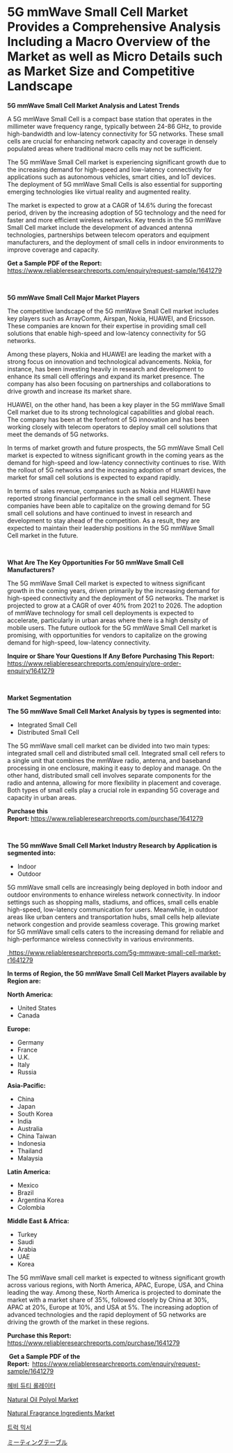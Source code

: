 <p><h1>5G mmWave Small Cell Market Provides a Comprehensive Analysis Including a Macro Overview of the Market as well as Micro Details such as Market Size and Competitive Landscape</h1></p><p><strong>5G mmWave Small Cell Market Analysis and Latest Trends</strong></p>
<p><p>A 5G mmWave Small Cell is a compact base station that operates in the millimeter wave frequency range, typically between 24-86 GHz, to provide high-bandwidth and low-latency connectivity for 5G networks. These small cells are crucial for enhancing network capacity and coverage in densely populated areas where traditional macro cells may not be sufficient.</p><p>The 5G mmWave Small Cell market is experiencing significant growth due to the increasing demand for high-speed and low-latency connectivity for applications such as autonomous vehicles, smart cities, and IoT devices. The deployment of 5G mmWave Small Cells is also essential for supporting emerging technologies like virtual reality and augmented reality.</p><p>The market is expected to grow at a CAGR of 14.6% during the forecast period, driven by the increasing adoption of 5G technology and the need for faster and more efficient wireless networks. Key trends in the 5G mmWave Small Cell market include the development of advanced antenna technologies, partnerships between telecom operators and equipment manufacturers, and the deployment of small cells in indoor environments to improve coverage and capacity.</p></p>
<p><strong>Get a Sample PDF of the Report:&nbsp;</strong> <a href="https://www.reliableresearchreports.com/enquiry/request-sample/1641279">https://www.reliableresearchreports.com/enquiry/request-sample/1641279</a></p>
<p>&nbsp;</p>
<p><strong>5G mmWave Small Cell Major Market Players</strong></p>
<p><p>The competitive landscape of the 5G mmWave Small Cell market includes key players such as ArrayComm, Airspan, Nokia, HUAWEI, and Ericsson. These companies are known for their expertise in providing small cell solutions that enable high-speed and low-latency connectivity for 5G networks.</p><p>Among these players, Nokia and HUAWEI are leading the market with a strong focus on innovation and technological advancements. Nokia, for instance, has been investing heavily in research and development to enhance its small cell offerings and expand its market presence. The company has also been focusing on partnerships and collaborations to drive growth and increase its market share.</p><p>HUAWEI, on the other hand, has been a key player in the 5G mmWave Small Cell market due to its strong technological capabilities and global reach. The company has been at the forefront of 5G innovation and has been working closely with telecom operators to deploy small cell solutions that meet the demands of 5G networks.</p><p>In terms of market growth and future prospects, the 5G mmWave Small Cell market is expected to witness significant growth in the coming years as the demand for high-speed and low-latency connectivity continues to rise. With the rollout of 5G networks and the increasing adoption of smart devices, the market for small cell solutions is expected to expand rapidly.</p><p>In terms of sales revenue, companies such as Nokia and HUAWEI have reported strong financial performance in the small cell segment. These companies have been able to capitalize on the growing demand for 5G small cell solutions and have continued to invest in research and development to stay ahead of the competition. As a result, they are expected to maintain their leadership positions in the 5G mmWave Small Cell market in the future.</p></p>
<p>&nbsp;</p>
<p><strong>What Are The Key Opportunities For 5G mmWave Small Cell Manufacturers?</strong></p>
<p><p>The 5G mmWave Small Cell market is expected to witness significant growth in the coming years, driven primarily by the increasing demand for high-speed connectivity and the deployment of 5G networks. The market is projected to grow at a CAGR of over 40% from 2021 to 2026. The adoption of mmWave technology for small cell deployments is expected to accelerate, particularly in urban areas where there is a high density of mobile users. The future outlook for the 5G mmWave Small Cell market is promising, with opportunities for vendors to capitalize on the growing demand for high-speed, low-latency connectivity.</p></p>
<p><strong>Inquire or Share Your Questions If Any Before Purchasing This Report:</strong> <a href="https://www.reliableresearchreports.com/enquiry/pre-order-enquiry/1641279">https://www.reliableresearchreports.com/enquiry/pre-order-enquiry/1641279</a></p>
<p>&nbsp;</p>
<p><strong>Market Segmentation</strong></p>
<p><strong>The 5G mmWave Small Cell Market Analysis by types is segmented into:</strong></p>
<p><ul><li>Integrated Small Cell</li><li>Distributed Small Cell</li></ul></p>
<p><p>The 5G mmWave small cell market can be divided into two main types: integrated small cell and distributed small cell. Integrated small cell refers to a single unit that combines the mmWave radio, antenna, and baseband processing in one enclosure, making it easy to deploy and manage. On the other hand, distributed small cell involves separate components for the radio and antenna, allowing for more flexibility in placement and coverage. Both types of small cells play a crucial role in expanding 5G coverage and capacity in urban areas.</p></p>
<p><strong>Purchase this Report:&nbsp;</strong><a href="https://www.reliableresearchreports.com/purchase/1641279">https://www.reliableresearchreports.com/purchase/1641279</a></p>
<p>&nbsp;</p>
<p><strong>The 5G mmWave Small Cell Market Industry Research by Application is segmented into:</strong></p>
<p><ul><li>Indoor</li><li>Outdoor</li></ul></p>
<p><p>5G mmWave small cells are increasingly being deployed in both indoor and outdoor environments to enhance wireless network connectivity. In indoor settings such as shopping malls, stadiums, and offices, small cells enable high-speed, low-latency communication for users. Meanwhile, in outdoor areas like urban centers and transportation hubs, small cells help alleviate network congestion and provide seamless coverage. This growing market for 5G mmWave small cells caters to the increasing demand for reliable and high-performance wireless connectivity in various environments.</p></p>
<p><a href="https://www.reliableresearchreports.com/5g-mmwave-small-cell-market-r1641279">&nbsp;https://www.reliableresearchreports.com/5g-mmwave-small-cell-market-r1641279</a></p>
<p><strong>In terms of Region, the 5G mmWave Small Cell Market Players available by Region are:</strong></p>
<p>
    <p> <strong> North America: </strong>
        <ul>
            <li>United States</li>
            <li>Canada</li>
        </ul>
        </p> 
    <p> <strong> Europe: </strong>
        <ul>
            <li>Germany</li>
            <li>France</li>
            <li>U.K.</li>
            <li>Italy</li>
            <li>Russia</li>
        </ul>
        </p> 
    <p> <strong> Asia-Pacific: </strong>
        <ul>
            <li>China</li>
            <li>Japan</li>
            <li>South Korea</li>
            <li>India</li>
            <li>Australia</li>
            <li>China Taiwan</li>
            <li>Indonesia</li>
            <li>Thailand</li>
            <li>Malaysia</li>
        </ul>
        </p> 
    <p> <strong> Latin America: </strong>
        <ul>
            <li>Mexico</li>
            <li>Brazil</li>
            <li>Argentina Korea</li>
            <li>Colombia</li>
        </ul>
        </p> 
    <p> <strong> Middle East & Africa: </strong>
        <ul>
            <li>Turkey</li>
            <li>Saudi</li>
            <li>Arabia</li>
            <li>UAE</li>
            <li>Korea</li>
        </ul>
    </p>
    </p>
<p><p>The 5G mmWave small cell market is expected to witness significant growth across various regions, with North America, APAC, Europe, USA, and China leading the way. Among these, North America is projected to dominate the market with a market share of 35%, followed closely by China at 30%, APAC at 20%, Europe at 10%, and USA at 5%. The increasing adoption of advanced technologies and the rapid deployment of 5G networks are driving the growth of the market in these regions.</p></p>
<p><strong>Purchase this Report: </strong><a href="https://www.reliableresearchreports.com/purchase/1641279">https://www.reliableresearchreports.com/purchase/1641279</a></p>
<p>&nbsp;<strong>Get a Sample PDF of the Report:&nbsp;&nbsp;</strong><a href="https://www.reliableresearchreports.com/enquiry/request-sample/1641279">https://www.reliableresearchreports.com/enquiry/request-sample/1641279</a></p>
<p><strong></strong></p>
<p><p><a href="https://medium.com/@allanchulist567567jdf/%ED%97%A4%EB%B9%84-%EB%93%80%ED%8B%B0-%EB%A1%A4%EB%A0%88%EC%9D%B4%ED%84%B0-%EC%8B%9C%EC%9E%A5-%EC%8B%9C%EC%9E%A5-cagr-%EC%8B%9C%EC%9E%A5-%ED%8A%B8%EB%A0%8C%EB%93%9C-%EB%B0%8F-%EC%84%B1%EC%9E%A5-%EC%A0%84%EB%9E%B5%EC%97%90-%EB%8C%80%ED%95%9C-%ED%86%B5%EC%B0%B0%EB%A0%A5-c25bc6d9e636">헤비 듀티 롤레이터</a></p><p><a href="https://issuu.com/reportprime-2/docs/natural-oil-polyol-market-size-2030.pptx">Natural Oil Polyol Market</a></p><p><a href="https://issuu.com/reportprime-2/docs/natural-fragrance-ingredients-market-size-2030.ppt">Natural Fragrance Ingredients Market</a></p><p><a href="https://medium.com/@tammyholmes1955/%ED%8A%B8%EB%9F%AD-%EB%AF%B9%EC%84%9C-%EC%8B%9C%EC%9E%A5-%EC%9C%A0%ED%98%95-%EC%9D%91%EC%9A%A9-%EB%B0%8F-%EC%A7%80%EB%A6%AC%EB%B3%84-%EC%A2%85%ED%95%A9-%ED%8F%89%EA%B0%80-718f72a6d090">트럭 믹서</a></p><p><a href="https://medium.com/@juliafadel1922/%E4%BC%9A%E8%AD%B0%E3%83%86%E3%83%BC%E3%83%96%E3%83%AB%E5%B8%82%E5%A0%B4-%E3%82%BF%E3%82%A4%E3%83%97-%E3%82%A2%E3%83%97%E3%83%AA%E3%82%B1%E3%83%BC%E3%82%B7%E3%83%A7%E3%83%B3-%E5%9C%B0%E7%90%86%E3%81%AB%E3%82%88%E3%82%8B%E5%8C%85%E6%8B%AC%E7%9A%84%E8%A9%95%E4%BE%A1-499bb2b1567a">ミーティングテーブル</a></p></p>